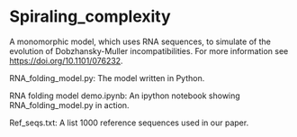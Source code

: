 # Spiraling_complexity

A monomorphic model, which uses RNA sequences, to simulate of the evolution of Dobzhansky-Muller incompatibilities. For more information see https://doi.org/10.1101/076232.

RNA_folding_model.py: The model written in Python.

RNA folding model demo.ipynb: An ipython notebook showing RNA_folding_model.py in action.  

Ref_seqs.txt: A list 1000 reference sequences used in our paper.
